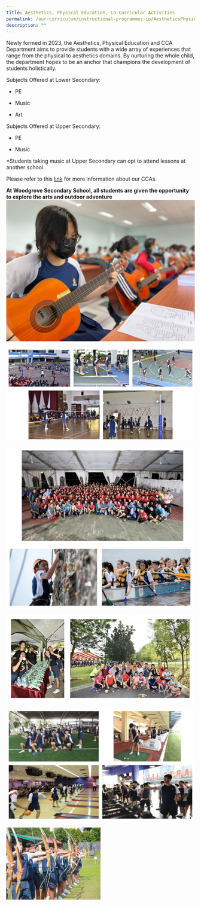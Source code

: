 ```yaml
---
title: Aesthetics, Physical Education, Co Curricular Activities
permalink: /our-curriculum/instructional-programmes-ip/AestheticsPhysicalEducationCoCurricularActivities/
description: ""
---
```

Newly formed in 2023, the Aesthetics, Physical Education and CCA Department aims to provide students with a wide array of experiences that range from the physical to aesthetics domains. By nurturing the whole child, the department hopes to be an anchor that champions the development of students holistically.

Subjects Offered at Lower Secondary:

*   PE
    
*   Music
    
*   Art
    

Subjects Offered at Upper Secondary:

*   PE
    
*   Music
    
\*Students taking music at Upper Secondary can opt to attend lessons at another school.

Please refer to this [link](https://staging.domm9e24mq5p4.amplifyapp.com/cca/permalink/) for more information about our CCAs.

**At Woodgrove Secondary School, all students are given the opportunity to explore the arts and outdoor adventure**
![](/images/Aesthetics.jpeg)

![ACES Day](/images/ACES%20Day.jpg)


![Sec 3 Camp](/images/Sec%203%20Camp.jpg)


![WGS X-Country Run](/images/WGS%20X-Country%20Run.jpg)


![Sports Enrichment Programme](/images/Sports%20Enrichment%20Programme.jpg)

<style>  
img {  
  display: block;  
  margin-left: auto;  
  margin-right: auto;  
}  
</style>  
<img style="width:50%;" alt="Sports Enrichment Programme" src="/images/PE16.jpeg">